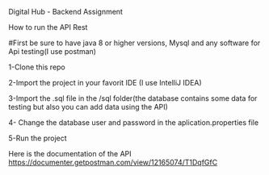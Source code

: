 Digital Hub - Backend Assignment

How to run the API Rest

#First be sure to have java 8 or higher versions, Mysql and any software for Api testing(I use postman)

1-Clone this repo

2-Import the project in your favorit IDE (I use IntelliJ IDEA)

3-Import the .sql file in the /sql folder(the database contains some data for testing but also you can add data using the API)

4- Change the database user and password in the aplication.properties file

5-Run the project


Here is the documentation of the API   https://documenter.getpostman.com/view/12165074/T1DqfGfC
